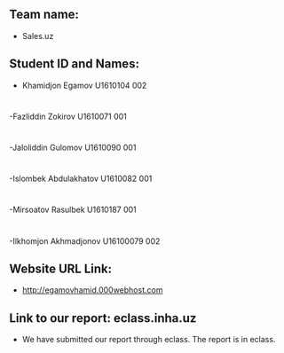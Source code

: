 ## Team name: 
  - Sales.uz 
## Student ID and Names:
  - Khamidjon Egamov 		U1610104 		002
  #
  -Fazliddin Zokirov		U1610071		001
  #
  -Jaloliddin Gulomov		U1610090   	 	001
  #
  -Islombek Abdulakhatov	U1610082   	 	001
  #
  -Mirsoatov Rasulbek		U1610187		001
   #
  -Ilkhomjon Akhmadjonov	U16100079		002
## Website URL Link:
  - http://egamovhamid.000webhost.com
 ## Link to our report: eclass.inha.uz
  - We have submitted our report through eclass. The report is in eclass. 
